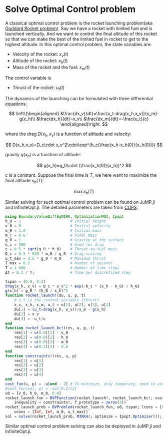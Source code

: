 # Solve Optimal Control problem

A classical optimal control problem is the rocket launching problem(aka [Goddard Rocket problem](https://en.wikipedia.org/wiki/Goddard_problem)). Say we have a rocket with limited fuel and is launched vertically. And we want to control the final altitude of this rocket so that we can make the best of the limited fuel in rocket to get to the highest altitude. In this optimal control problem, the state variables are:

  - Velocity of the rocket: $x_v(t)$
  - Altitude of the rocket: $x_h(t)$
  - Mass of the rocket and the fuel: $x_m(t)$

The control variable is

  - Thrust of the rocket: $u_t(t)$

The dynamics of the launching can be formulated with three differential equations:

$$
\left\{\begin{aligned}
&\frac{dx_v}{dt}=\frac{u_t-drag(x_h,x_v)}{x_m}-g(x_h)\\
&\frac{dx_h}{dt}=x_v\\
&\frac{dx_m}{dt}=-\frac{u_t}{c}
\end{aligned}\right.
$$

where the drag $D(x_h,x_v)$ is a function of altitude and velocity:

$$
D(x_h,x_v)=D_c\cdot x_v^2\cdot\exp^{h_c(\frac{x_h-x_h(0)}{x_h(0)})}
$$

gravity $g(x_h)$ is a function of altitude:

$$
g(x_h)=g_0\cdot (\frac{x_h(0)}{x_h})^2
$$

$c$ is a constant. Suppose the final time is $T$, we here want to maximize the final altitude $x_h(T)$:

$$
\max x_h(T)
$$

Similar solving for such optimal control problem can be found on JuMP.jl and InfiniteOpt.jl. The detailed parameters are taken from [COPS](https://www.mcs.anl.gov/%7Emore/cops/cops3.pdf).

```julia
using BoundaryValueDiffEqMIRK, OptimizationMOI, Ipopt
h_0 = 1                      # Initial height
v_0 = 0                      # Initial velocity
m_0 = 1.0                    # Initial mass
m_T = 0.6                    # Final mass
g_0 = 1                      # Gravity at the surface
h_c = 500                    # Used for drag
c = 0.5 * sqrt(g_0 * h_0)    # Thrust-to-fuel mass
D_c = 0.5 * 620 * m_0 / g_0  # Drag scaling
u_t_max = 3.5 * g_0 * m_0    # Maximum thrust
T_max = 0.2                  # Number of seconds
T = 1_000                    # Number of time steps
Δt = 0.2 / T;                # Time per discretized step

tspan = (0.0, 0.2)
drag(x_h, x_v) = D_c * x_v^2 * exp(-h_c * (x_h - h_0) / h_0)
g(x_h) = g_0 * (h_0 / x_h)^2
function rocket_launch!(du, u, p, t)
    # u_t is the control variable (thrust)
    x_v, x_h, x_m, u_t = u[1], u[2], u[3], u[4]
    du[1] = (u_t-drag(x_h, x_v))/x_m - g(x_h)
    du[2] = x_v
    du[3] = -u_t/c
end
function rocket_launch_bc!(res, u, p, t)
    res[1] = u(0.0)[1] - v_0
    res[2] = u(0.0)[2] - h_0
    res[3] = u(0.0)[3] - m_0
    res[4] = u(0.2)[4] - 0.0
end
function constraints!(res, u, p)
    res[1] = u[1]
    res[2] = u[2]
    res[3] = u[3]
    res[4] = u[4]
end
cost_fun(u, p) = -u[end - 2] # To minimize, only temporary, need to use temporary solution interpolation here similar to what we do in boundary condition evaluations.
#cost_fun(sol, p) = -sol(0.2)[2]
u0 = [v_0, h_0, m_0, 0.0]
rocket_launch_fun = BVPFunction(rocket_launch!, rocket_launch_bc!; cost = cost_fun,
    inequality = constraints!, f_prototype = zeros(3))
rocket_launch_prob = BVProblem(rocket_launch_fun, u0, tspan; lcons = [0.0, 0.0, m_T, 0.0],
    ucons = [Inf, Inf, m_0, u_t_max])
sol = solve(rocket_launch_prob, MIRK4(; optimize = Ipopt.Optimizer()); dt = 0.002)
```

Similar optimal control problem solving can also be deployed in JuMP.jl and InfiniteOpt.jl.
